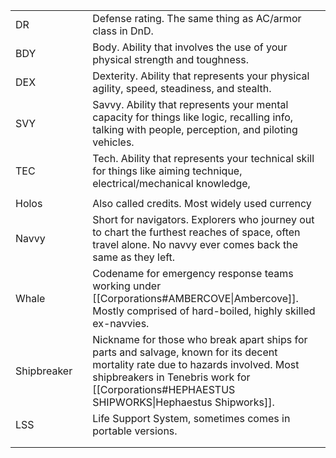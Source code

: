 

|             |     |                                                                                                                                                                                                                                  |
| ----------- | --- | -------------------------------------------------------------------------------------------------------------------------------------------------------------------------------------------------------------------------------- |
| DR          |     | Defense rating. The same thing as AC/armor class in DnD.                                                                                                                                                                         |
| BDY         |     | Body. Ability that involves the use of your physical strength and toughness.                                                                                                                                                     |
| DEX         |     | Dexterity. Ability that represents your physical agility, speed, steadiness, and stealth.                                                                                                                                        |
| SVY         |     | Savvy. Ability that represents your mental capacity for things like logic, recalling info, talking with people, perception, and piloting vehicles.                                                                               |
| TEC         |     | Tech. Ability that represents your technical skill for things like aiming technique, electrical/mechanical knowledge,                                                                                                            |
|             |     |                                                                                                                                                                                                                                  |
| Holos       |     | Also called credits. Most widely used currency                                                                                                                                                                                   |
| Navvy       |     | Short for navigators. Explorers who journey out to chart the furthest reaches of space, often travel alone. No navvy ever comes back the same as they left.                                                                      |
| Whale       |     | Codename for emergency response teams working under [[Corporations#AMBERCOVE\|Ambercove]]. Mostly comprised of hard-boiled, highly skilled ex-navvies.                                                                           |
| Shipbreaker |     | Nickname for those who break apart ships for parts and salvage, known for its decent mortality rate due to hazards involved. Most shipbreakers in Tenebris work for [[Corporations#HEPHAESTUS SHIPWORKS\|Hephaestus Shipworks]]. |
| LSS         |     | Life Support System, sometimes comes in portable versions.                                                                                                                                                                       |
|             |     |                                                                                                                                                                                                                                  |
|             |     |                                                                                                                                                                                                                                  |


